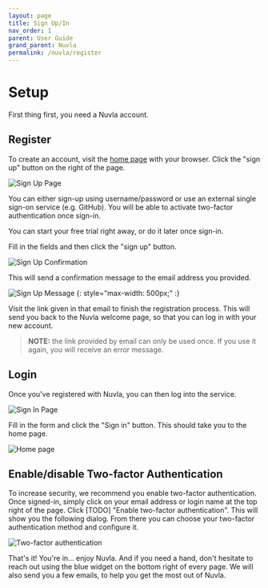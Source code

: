 ```yaml
---
layout: page
title: Sign Up/In
nav_order: 1
parent: User Guide
grand_parent: Nuvla
permalink: /nuvla/register
---
```


Setup
=====

First thing first, you need a Nuvla account.

## Register

To create an account, visit the [home page](https://nuvla.io/) with your browser. Click the "sign up" button on the right of the page.

![Sign Up Page](/assets/img/sign-up.png)

You can either sign-up using username/password or use an external single sign-on service (e.g. GitHub).  You will be able to activate two-factor authentication once sign-in.

You can start your free trial right away, or do it later once sign-in.

Fill in the fields and then click the "sign up" button.

![Sign Up Confirmation](/assets/img/sign-up-message.png)

This will send a confirmation message to the email address you provided.

![Sign Up Message](/assets/img/sign-up-email.png)
{: style="max-width: 500px;" :}

Visit the link given in that email to finish the registration process. This will send you back to the Nuvla welcome page, so that you can log in with your new account.

> **NOTE:** the link provided by email can only be used once. If you use it again, you will receive an error message.

## Login

Once you've registered with Nuvla, you can then log into the service.

![Sign In Page](/assets/img/sign-in.png)

Fill in the form and click the "Sign in" button.  This should take you to the home page.

![Home page](/assets/img/home.png)


## Enable/disable Two-factor Authentication

To increase security, we recommend you enable two-factor authentication.  Once signed-in, simply click on your email address or login name at the top right of the page.  Click [TODO] "Enable two-factor authentication". This will show you the following dialog.  From there you can choose your two-factor authentication method and configure it.

![Two-factor authentication](/assets/img/two-factor.png)

That's it! You're in... enjoy Nuvla.  And if you need a hand, don't hesitate to reach out using the blue widget on the bottom right of every page.  We will also send you a few emails, to help you get the most out of Nuvla.
